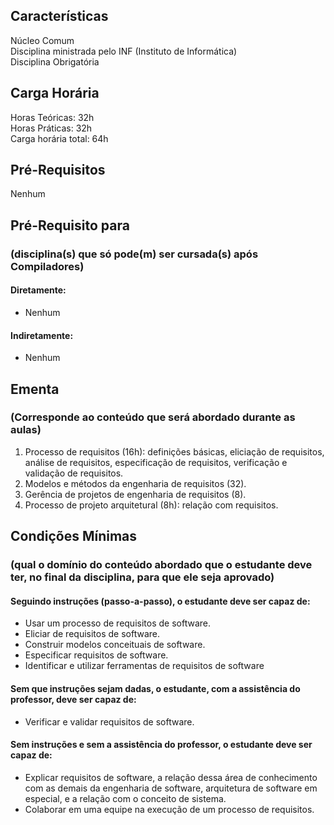 ## Características  
Núcleo Comum  
Disciplina ministrada pelo INF (Instituto de Informática)  
Disciplina Obrigatória  

## Carga Horária  
Horas Teóricas: 32h  
Horas Práticas: 32h  
Carga horária total: 64h  

## Pré-Requisitos   
Nenhum

## Pré-Requisito para  
### (disciplina(s) que só pode(m) ser cursada(s) após Compiladores)  
  
#### Diretamente:
* Nenhum

#### Indiretamente:  
* Nenhum

## Ementa  
### (Corresponde ao conteúdo que será abordado durante as aulas)  
1.  Processo de requisitos (16h): definições básicas, eliciação de requisitos, análise de requisitos, especificação de requisitos, verificação e validação de requisitos.
2.  Modelos e métodos da engenharia de requisitos (32).
3.  Gerência de projetos de engenharia de requisitos (8).
4.  Processo de projeto arquitetural (8h): relação com requisitos.  

## Condições Mínimas  
### (qual o domínio do conteúdo abordado que o estudante deve ter, no final da disciplina, para que ele seja aprovado)  

#### Seguindo instruções (passo-a-passo), o estudante deve ser capaz de:  
* Usar um processo de requisitos de software.
* Eliciar de requisitos de software.
* Construir modelos conceituais de software.
* Especificar requisitos de software.
* Identificar e utilizar ferramentas de requisitos de software

#### Sem que instruções sejam dadas, o estudante, com a assistência do professor, deve ser capaz de:  
* Verificar e validar requisitos de software.  

#### Sem instruções e sem a assistência do professor, o estudante deve ser capaz de:  
* Explicar requisitos de software, a relação dessa área de conhecimento com as demais da engenharia de software, arquitetura de software em especial, e a relação com o conceito de sistema.  
* Colaborar em uma equipe na execução de um processo de requisitos.